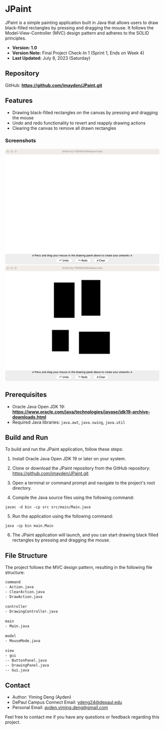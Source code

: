 # **JPaint**
JPaint is a simple painting application built in Java that allows users to draw black-filled rectangles by pressing and dragging the mouse. It follows the Model-View-Controller (MVC) design pattern and adheres to the SOLID principles.

* **Version: 1.0**
* **Version Note:** Final Project Check-In 1 (Sprint 1, Ends on Week 4)
* **Last Updated:** July 8, 2023 (Saturday)

## **Repository**
GitHub: **https://github.com/imayden/JPaint.git**

## **Features**
* Drawing black-filled rectangles on the canvas by pressing and dragging the mouse
* Undo and redo functionality to revert and reapply drawing actions
* Clearing the canvas to remove all drawn rectangles
### **Screenshots**
![Blank](v1.0/Blank.png)
![Filled](v1.0/Filled.png)

## **Prerequisites**
* Oracle Java Open JDK 19: **https://www.oracle.com/java/technologies/javase/jdk19-archive-downloads.html**
* Required Java libraries: ```java.awt```, ```java.swing```, ```java.util```

## **Build and Run**
To build and run the JPaint application, follow these steps:

1. Install Oracle Java Open JDK 19 or later on your system.

2. Clone or download the JPaint repository from the GitHub repository: https://github.com/imayden/JPaint.git

3. Open a terminal or command prompt and navigate to the project's root directory.

4. Compile the Java source files using the following command:
```
javac -d bin -cp src src/main/Main.java
```
5. Run the application using the following command:
```
java -cp bin main.Main
```
6. The JPaint application will launch, and you can start drawing black filled rectangles by pressing and dragging the mouse.

## **File Structure**
The project follows the MVC design pattern, resulting in the following file structure:
```
command
- Action.java
- ClearAction.java
- DrawAction.java

controller
- DrawingController.java

main
- Main.java

model
- MouseMode.java

view
- gui
-- ButtonPanel.java
-- DrawingPanel.java
-- Gui.java
```

## **Contact**
* Author: Yiming Deng (Ayden)
* DePaul Campus Connect Email: ydeng24@depaul.edu
* Personal Email: ayden.yiming.deng@gmail.com

Feel free to contact me if you have any questions or feedback regarding this project.
